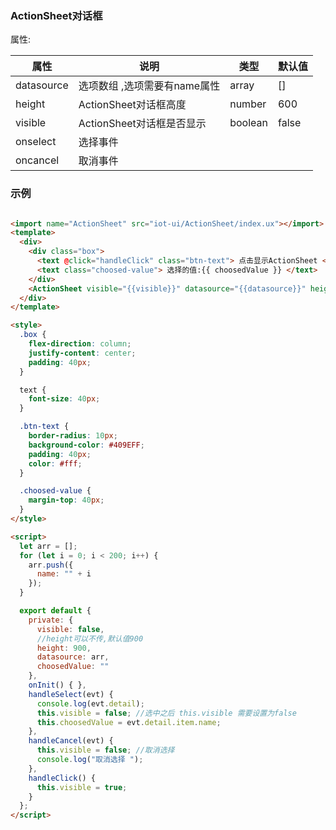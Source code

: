 ### ActionSheet对话框

属性:

| 属性  | 说明   |  类型 | 默认值  |
| -----| ---- | ---- | ---- |
|  datasource | 选项数组 ,选项需要有name属性| array | [] |
| height | ActionSheet对话框高度 | number | 600 |
| visible | ActionSheet对话框是否显示 | boolean | false |
| onselect | 选择事件 | | |
| oncancel | 取消事件 | | |

### 示例

``` html

<import name="ActionSheet" src="iot-ui/ActionSheet/index.ux"></import>
<template>
  <div>
    <div class="box">
      <text @click="handleClick" class="btn-text"> 点击显示ActionSheet </text>
      <text class="choosed-value"> 选择的值:{{ choosedValue }} </text>
    </div>
    <ActionSheet visible="{{visible}}" datasource="{{datasource}}" height="{{height}}" onselect="handleSelect" oncancel="handleCancel"></ActionSheet>
  </div>
</template>

<style>
  .box {
    flex-direction: column;
    justify-content: center;
    padding: 40px;
  }

  text {
    font-size: 40px;
  }

  .btn-text {
    border-radius: 10px;
    background-color: #409EFF;
    padding: 40px;
    color: #fff;
  }

  .choosed-value {
    margin-top: 40px;
  }
</style>

<script>
  let arr = [];
  for (let i = 0; i < 200; i++) {
    arr.push({
      name: "" + i
    });
  }

  export default {
    private: {
      visible: false,
      //height可以不传,默认值900
      height: 900,
      datasource: arr,
      choosedValue: ""
    },
    onInit() { },
    handleSelect(evt) {
      console.log(evt.detail);
      this.visible = false; //选中之后 this.visible 需要设置为false
      this.choosedValue = evt.detail.item.name;
    },
    handleCancel(evt) {
      this.visible = false; //取消选择
      console.log("取消选择 ");
    },
    handleClick() {
      this.visible = true;
    }
  };
</script>

```